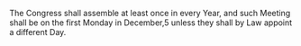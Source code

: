 The Congress shall assemble at least once in every Year, and such Meeting shall be on the first Monday in December,5 unless they shall by Law appoint a different Day.
